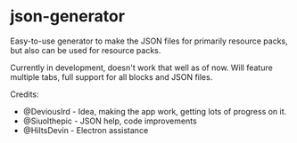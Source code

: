 # json-generator
Easy-to-use generator to make the JSON files for primarily resource packs, but also can be used for resource packs.

Currently in development, doesn't work that well as of now. Will feature multiple tabs, full support for all blocks and JSON files.

Credits: 
- @Deviouslrd - Idea, making the app work, getting lots of progress on it.
- @Siuolthepic - JSON help, code improvements
- @HiItsDevin - Electron assistance
